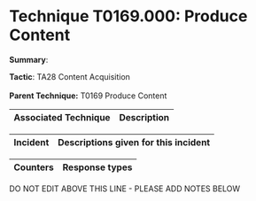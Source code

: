 # Technique T0169.000: Produce Content

**Summary**: 

**Tactic**: TA28 Content Acquisition <br><br>**Parent Technique:** T0169 Produce Content


| Associated Technique | Description |
| --------- | ------------------------- |



| Incident | Descriptions given for this incident |
| -------- | -------------------- |



| Counters | Response types |
| -------- | -------------- |


DO NOT EDIT ABOVE THIS LINE - PLEASE ADD NOTES BELOW